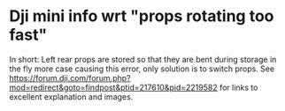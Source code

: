 # Dji mini info wrt "props rotating too fast"
In short: Left rear props are stored so that they are bent during storage in the fly more case causing this error, only solution is to switch props.
See https://forum.dji.com/forum.php?mod=redirect&goto=findpost&ptid=217610&pid=2219582 for links to excellent explanation and images.
